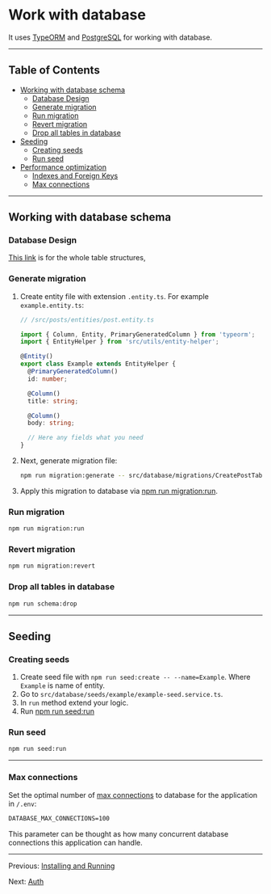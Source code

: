 # Work with database

It uses [TypeORM](https://www.npmjs.com/package/typeorm) and [PostgreSQL](https://www.postgresql.org/) for working with database.

---

## Table of Contents <!-- omit in toc -->

- [Working with database schema](#working-with-database-schema)
  - [Database Design](#database-design)
  - [Generate migration](#generate-migration)
  - [Run migration](#run-migration)
  - [Revert migration](#revert-migration)
  - [Drop all tables in database](#drop-all-tables-in-database)
- [Seeding](#seeding)
  - [Creating seeds](#creating-seeds)
  - [Run seed](#run-seed)
- [Performance optimization](#performance-optimization)
  - [Indexes and Foreign Keys](#indexes-and-foreign-keys)
  - [Max connections](#max-connections)

---

## Working with database schema

### Database Design

[This link](https://dbdiagram.io/d/6548ba0f7d8bbd6465911735) is for the whole table structures,

### Generate migration

1. Create entity file with extension `.entity.ts`. For example `example.entity.ts`:

   ```ts
   // /src/posts/entities/post.entity.ts

   import { Column, Entity, PrimaryGeneratedColumn } from 'typeorm';
   import { EntityHelper } from 'src/utils/entity-helper';

   @Entity()
   export class Example extends EntityHelper {
     @PrimaryGeneratedColumn()
     id: number;

     @Column()
     title: string;

     @Column()
     body: string;

     // Here any fields what you need
   }
   ```

1. Next, generate migration file:

   ```bash
   npm run migration:generate -- src/database/migrations/CreatePostTable
   ```

1. Apply this migration to database via [npm run migration:run](#run-migration).

### Run migration

```bash
npm run migration:run
```

### Revert migration

```bash
npm run migration:revert
```

### Drop all tables in database

```bash
npm run schema:drop
```

---

## Seeding

### Creating seeds

1. Create seed file with `npm run seed:create -- --name=Example`. Where `Example` is name of entity.
1. Go to `src/database/seeds/example/example-seed.service.ts`.
1. In `run` method extend your logic.
1. Run [npm run seed:run](#run-seed)

### Run seed

```bash
npm run seed:run
```

---

### Max connections

Set the optimal number of [max connections](https://node-postgres.com/apis/pool) to database for the application in `/.env`:

```txt
DATABASE_MAX_CONNECTIONS=100
```

This parameter can be thought as how many concurrent database connections this application can handle.

---

Previous: [Installing and Running](installing-and-running.md)

Next: [Auth](auth.md)
